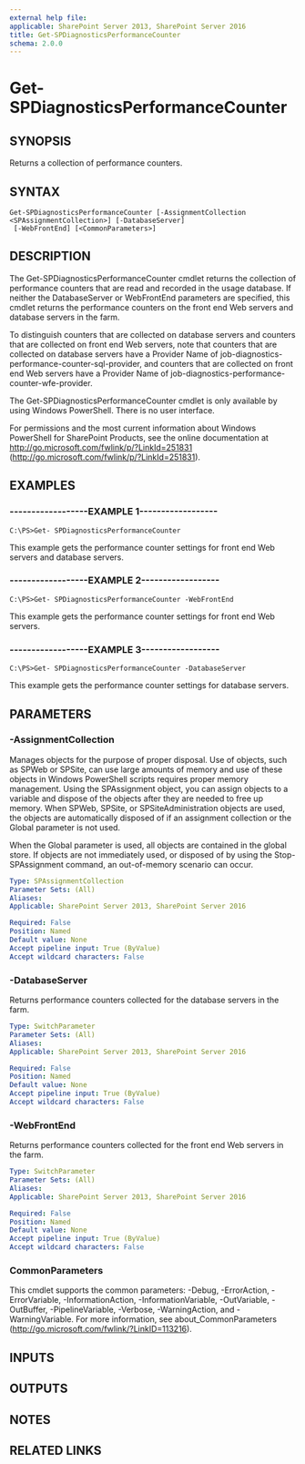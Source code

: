 ```yaml
---
external help file: 
applicable: SharePoint Server 2013, SharePoint Server 2016
title: Get-SPDiagnosticsPerformanceCounter
schema: 2.0.0
---
```


# Get-SPDiagnosticsPerformanceCounter

## SYNOPSIS

Returns a collection of performance counters.



## SYNTAX

```
Get-SPDiagnosticsPerformanceCounter [-AssignmentCollection <SPAssignmentCollection>] [-DatabaseServer]
 [-WebFrontEnd] [<CommonParameters>]
```

## DESCRIPTION
The Get-SPDiagnosticsPerformanceCounter cmdlet returns the collection of performance counters that are read and recorded in the usage database.
If neither the DatabaseServer or WebFrontEnd parameters are specified, this cmdlet returns the performance counters on the front end Web servers and database servers in the farm.

To distinguish counters that are collected on database servers and counters that are collected on front end Web servers, note that counters that are collected on database servers have a Provider Name of job-diagnostics-performance-counter-sql-provider, and counters that are collected on front end Web servers have a Provider Name of job-diagnostics-performance-counter-wfe-provider.

The Get-SPDiagnosticsPerformanceCounter cmdlet is only available by using Windows PowerShell.
There is no user interface.

For permissions and the most current information about Windows PowerShell for SharePoint Products, see the online documentation at http://go.microsoft.com/fwlink/p/?LinkId=251831 (http://go.microsoft.com/fwlink/p/?LinkId=251831).

## EXAMPLES

### ------------------EXAMPLE 1------------------ 
```
C:\PS>Get- SPDiagnosticsPerformanceCounter
```

This example gets the performance counter settings for front end Web servers and database servers.

### ------------------EXAMPLE 2------------------ 
```
C:\PS>Get- SPDiagnosticsPerformanceCounter -WebFrontEnd
```

This example gets the performance counter settings for front end Web servers.

### ------------------EXAMPLE 3------------------ 
```
C:\PS>Get- SPDiagnosticsPerformanceCounter -DatabaseServer
```

This example gets the performance counter settings for database servers.

## PARAMETERS

### -AssignmentCollection
Manages objects for the purpose of proper disposal.
Use of objects, such as SPWeb or SPSite, can use large amounts of memory and use of these objects in Windows PowerShell scripts requires proper memory management.
Using the SPAssignment object, you can assign objects to a variable and dispose of the objects after they are needed to free up memory.
When SPWeb, SPSite, or SPSiteAdministration objects are used, the objects are automatically disposed of if an assignment collection or the Global parameter is not used.

When the Global parameter is used, all objects are contained in the global store.
If objects are not immediately used, or disposed of by using the Stop-SPAssignment command, an out-of-memory scenario can occur.

```yaml
Type: SPAssignmentCollection
Parameter Sets: (All)
Aliases: 
Applicable: SharePoint Server 2013, SharePoint Server 2016

Required: False
Position: Named
Default value: None
Accept pipeline input: True (ByValue)
Accept wildcard characters: False
```

### -DatabaseServer
Returns performance counters collected for the database servers in the farm.

```yaml
Type: SwitchParameter
Parameter Sets: (All)
Aliases: 
Applicable: SharePoint Server 2013, SharePoint Server 2016

Required: False
Position: Named
Default value: None
Accept pipeline input: True (ByValue)
Accept wildcard characters: False
```

### -WebFrontEnd
Returns performance counters collected for the front end Web servers in the farm.

```yaml
Type: SwitchParameter
Parameter Sets: (All)
Aliases: 
Applicable: SharePoint Server 2013, SharePoint Server 2016

Required: False
Position: Named
Default value: None
Accept pipeline input: True (ByValue)
Accept wildcard characters: False
```

### CommonParameters
This cmdlet supports the common parameters: -Debug, -ErrorAction, -ErrorVariable, -InformationAction, -InformationVariable, -OutVariable, -OutBuffer, -PipelineVariable, -Verbose, -WarningAction, and -WarningVariable. For more information, see about_CommonParameters (http://go.microsoft.com/fwlink/?LinkID=113216).

## INPUTS

## OUTPUTS

## NOTES

## RELATED LINKS

